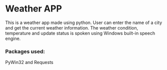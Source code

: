 # Weather APP

This is a weather app made using python. User can enter the name of a city and get the 
current weather information. The weather condition, temperature and update status is spoken using Windows built-in speech engine.

### Packages used:
PyWin32 and Requests